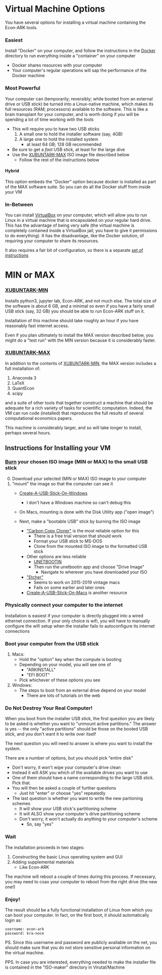 # Virtual Machine Options

You have several options for installing a virtual machine containing the Econ-ARK tools.

### Easiest

Install "Docker" on your computer, and follow the instructions in the [Docker](/home/econ-ark/GitHub/econ-ark/econ-ark-tools/tree/master/Virtual/Docker/README.md) directory to run everything inside a "container" on your computer

* Docker shares resources with your computer
* Your computer's regular operations will sap the performance of the Docker machine
	
### Most Powerful 

Your computer can (temporarily; reversibly; while booted from an
external drive or USB stick) be turned into a Linux-native machine, which
makes its full resources (RAM; processors) available to the
software. This is like a brain transplant for your computer, and is
worth doing if you will be spending a lot of time working with the
tools

* This will require you to have two USB sticks
   1. A small one to hold the installer software (say, 4GB)
   1. A large one to hold the installed system
      * at least 64 GB; 128 GB recommended
* Be sure to get a _fast_ USB stick, at least for the large dive
* Use the [XUBUNTARK-MAX](#MIN-or-MAX) ISO image file described below
   * Follow the rest of the instructions below

#### Hybrid

This option embeds the "Docker" option because docker is installed as part of the 
MAX software suite. So you can do all the Docker stuff from inside your VM

### In-Between

You can install [VirtualBox](https://virtualbox.org) on your computer,
which will allow you to run Linux in a virtual machine that is
encapsulated on your regular hard drive.  This has the advantage of
being very safe (the virtual machine is completely contained inside a
VirtualBox jail; you have to give it permissions to do everything). It
has the disadvantage, like the Docker solution, of requiring your
computer to share its resources.

It also requires a fair bit of configuration, so there is a separate [set 
of instructions](https://github.com/econ-ark/econ-ark-tools/tree/master/Virtual/Machine/VirtualBox)


# MIN or MAX

### [XUBUNTARK-MIN](https://drive.google.com/drive/folders/1iPyEwhhrUv1XQfRV7uSjmy5k7_TXsKmM?usp=sharing)

Installs python3, jupyter lab, Econ-ARK, and not much else. The total size
of the software is about 6 GB, and a minimal so even if you have a fairly small USB
stick (say, 32 GB) you should be able to run Econ-ARK stuff on it.

Installation of this machine should take roughly an hour if you have reasonably
fast internet access.

Even if you plan ultimately to install the MAX version described below, you might
do a "test run" with the MIN version because it is considerably faster.

### [XUBUNTARK-MAX](https://drive.google.com/drive/folders/1bTa_OnD_sq0oFU3-bJWeG7VzIZ4gK1RR?usp=sharing)

In addition to the contents of [XUBUNTARK-MIN](#XUBUNTARK-MIN), the MAX version includes a full installation of:

1. Anaconda 3
1. LaTeX
1. QuantEcon
1. scipy

and a suite of other tools that together construct a machine that
should be adequate for a rich variety of tasks for scientific
computation. Indeed, the VM can run code (installed) that reproduces
the full results of several computational economics papers.

This machine is considerably larger, and so will take longer to install, perhaps
several hours.

## Instructions for Installing your VM

### [Burn](#burn) your chosen ISO image (MIN or MAX) to the small USB stick

0. Download your selected (MIN or MAX) ISO image to your computer
0. "mount" the image so that the computer can see it
   * [Create-A-USB-Stick-On-Windows](https://ubuntu.com/tutorials/create-a-usb-stick-on-windows)
      * I don't have a Windows machine so can't debug this

   * On Macs, mounting is done with the Disk Utility app ("open image")
   * Next, make a "bootable USB" stick by burning the ISO image
      * ["Carbon Copy Cloner"](https://bombich.com/software/download_ccc.php) is the most reliable option for this
	     * There is a free trial version that should work
	     * Format your USB stick to MS-DOS
		 * Clone from the mounted ISO image to the formatted USB stick
	  * Other options are less reliable 
         * [UNETBOOTIN](https://unetbootin.github.io)
	     * Then run the unetbootin app and choose "Drive Image"
	        * Navigate to wherever you have downloaded your ISO
      * ["Etcher"](https://balena.io/etcher/)
	     * Seems to work on 2015-2019 vintage macs
	     * Fails on some earlier and later ones
      * [Create-A-USB-Stick-On-Macs](https://ubuntu.com/tutorials/create-a-usb-stick-on-macs) is another resource

### Physically connect your computer to the internet

Installation is easiest if your computer is directly plugged into a 
wired ethernet connection. If your only choice is wifi, you will have to
manually configure the wifi setup when the installer fails to autoconfigure
its internet connections

### Boot your computer from the USB stick

1. Macs:
   * Hold the "option" key when the compute is booting
   * Depending on your model, you will see one of
      * "ARKINSTALL"
	  * "EFI BOOT"
   * Pick whichever of these options you see
1. Windows:
   * The steps to boot from an external drive depend on your model
       * There are lots of tutorials on the web
	  
### Do Not Destroy Your Real Computer!

When you boot from the installer USB stick, the first question you are likely to be asked is whether you want to "unmount active partitions." The answer is yes -- the only "active partitions" should be those on the booted USB stick, and you don't want it to write over itself

The next question you will need to answer is where you want to install the system.

There are a number of options, but you should pick "entire disk"

* Don't worry, it won't wipe your computer's drive clean
* Instead it will ASK you which of the available drives you want to use
* One of them should have a name corresponding to the large USB stick. Pick that.
* You will then be asked a couple of further questions
   * Just hit "enter" or choose "yes" repeatedly
* The last question is whether you want to write the new partioning schemes 
  * It will show your USB stick's partitioning scheme
  * It will ALSO show your computer's drive partitioning scheme 
  * Don't worry, it won't actually do anything to your computer's scheme
      * So, say "yes"
		  
### Wait

The installation proceeds in two stages:

1. Constructing the basic Linux operating system and GUI
1. Adding supplemental materials
   * Like Econ-ARK
   
The machine will reboot a couple of times during this process. If necessary, you may need to coax your computer to reboot from the right drive (the new one!)

### Enjoy!

The result should be a fully functional installation of Linux from which you can boot your computer. In fact, on the first boot, it should automatically login as:



    username: econ-ark
    password: kra-noce




PS. Since this username and password are publicly available on the net, you should make sure that you do not store sensitive personal information on the virtual machine.

PPS. In case you are interested, everything needed to make the installer file is contained in the "ISO-maker" directory in Virutal/Machine
